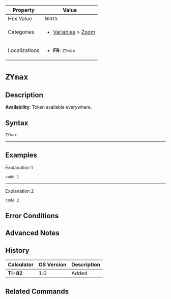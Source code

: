 | Property      | Value |
|---------------|-------|
| Hex Value     | `$6315`|
| Categories    | <ul><li>[Variables](<../categories/Variables.md>) > [Zoom](<../categories/Variables.md#Zoom>)</li></ul> |
| Localizations | <ul><li><b>FR</b>: `ZYmax`</li></ul> |

# `ZYmax`

## Description



<b>Availability</b>: Token available everywhere.

## Syntax
`ZYmax`

<hr>

## Examples

Explanation 1
```ti-basic
code 1
```
---
Explanation 2
```ti-basic
code 2
```

## Error Conditions


## Advanced Notes


## History
| Calculator | OS Version | Description |
|------------|------------|-------------|
| <b>TI-82</b> | 1.0 | Added

## Related Commands

    